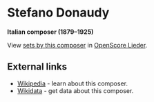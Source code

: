 # Stefano Donaudy

__Italian composer (1879–1925)__

View [sets by this composer] in [OpenScore Lieder].

[sets by this composer]: https://musescore.com/openscore-lieder-corpus/sets?order=title&text=Donaudy,+Stefano
[OpenScore Lieder]: https://musescore.com/openscore-lieder-corpus

## External links

- [Wikipedia](https://en.wikipedia.org/wiki/Stefano_Donaudy) - learn about this composer.
- [Wikidata](https://www.wikidata.org/wiki/Q7606430) - get data about this composer.